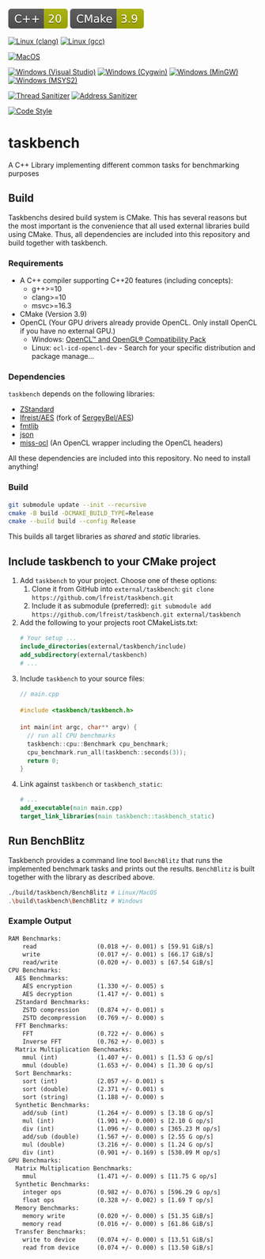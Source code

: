 ![cpp20](https://github.com/lfreist/taskbench/blob/main/.images/badges/cpp20.svg)
![CMake39](https://github.com/lfreist/taskbench/blob/main/.images/badges/cmake39.svg)

[![Linux (clang)](https://github.com/lfreist/taskbench/actions/workflows/build-linux-clang-cmake.yml/badge.svg)](https://github.com/lfreist/taskbench/actions/workflows/build-linux-clang-cmake.yml)
[![Linux (gcc)](https://github.com/lfreist/taskbench/actions/workflows/build-linux-gcc-cmake.yml/badge.svg)](https://github.com/lfreist/taskbench/actions/workflows/build-linux-gcc-cmake.yml)

[![MacOS](https://github.com/lfreist/taskbench/actions/workflows/build-macos-cmake.yml/badge.svg)](https://github.com/lfreist/taskbench/actions/workflows/build-macos-cmake.yml)

[![Windows (Visual Studio)](https://github.com/lfreist/taskbench/actions/workflows/build-win-msvc-cmake.yml/badge.svg)](https://github.com/lfreist/taskbench/actions/workflows/build-win-msvc-cmake.yml)
[![Windows (Cygwin)](https://github.com/lfreist/taskbench/actions/workflows/build-win-cygwin-cmake.yml/badge.svg)](https://github.com/lfreist/taskbench/actions/workflows/build-win-cygwin-cmake.yml)
[![Windows (MinGW)](https://github.com/lfreist/taskbench/actions/workflows/build-win-mingw-cmake.yml/badge.svg)](https://github.com/lfreist/taskbench/actions/workflows/build-win-mingw-cmake.yml)
[![Windows (MSYS2)](https://github.com/lfreist/taskbench/actions/workflows/build-win-msys2-cmake.yml/badge.svg)](https://github.com/lfreist/taskbench/actions/workflows/build-win-msys2-cmake.yml)

[![Thread Sanitizer](https://github.com/lfreist/taskbench/actions/workflows/build-thread-sanitizer.yml/badge.svg)](https://github.com/lfreist/taskbench/actions/workflows/build-thread-sanitizer.yml)
[![Address Sanitizer](https://github.com/lfreist/taskbench/actions/workflows/build-address-sanitizer.yml/badge.svg)](https://github.com/lfreist/taskbench/actions/workflows/build-address-sanitizer.yml)

[![Code Style](https://github.com/lfreist/taskbench/actions/workflows/format-check.yml/badge.svg)](https://github.com/lfreist/taskbench/actions/workflows/format-check.yml)

# taskbench

A C++ Library implementing different common tasks for benchmarking purposes

## Build

Taskbenchs desired build system is CMake. This has several reasons but the most important is the convenience that all
used external libraries build using CMake. Thus, all dependencies are included into this repository and build together
with taskbench.

### Requirements

- A C++ compiler supporting C++20 features (including concepts):
  - g++>=10
  - clang>=10
  - msvc>=16.3
- CMake (Version 3.9)
- OpenCL (Your GPU drivers already provide OpenCL. Only install OpenCL if you have no external GPU.)
  - Windows: [OpenCL™ and OpenGL® Compatibility Pack](https://apps.microsoft.com/store/detail/opencl%E2%84%A2-and-opengl%C2%AE-compatibility-pack/9NQPSL29BFFF?hl=en-en&gl=en)
  - Linux: `ocl-icd-opencl-dev` - Search for your specific distribution and package manage...

### Dependencies

`taskbench` depends on the following libraries:

- [ZStandard](https://github.com/facebook/zstd)
- [lfreist/AES](https://github.com/lfreist/AES) (fork of [SergeyBel/AES](https://github.com/SergeyBel/AES))
- [fmtlib](https://github.com/fmtlib/fmt)
- [json](https://github.com/nlohmann/json)
- [miss-ocl](https://github.com/lfreist/miss-ocl) (An OpenCL wrapper including the OpenCL headers)

All these dependencies are included into this repository. No need to install anything!

### Build

```bash
git submodule update --init --recursive
cmake -B build -DCMAKE_BUILD_TYPE=Release
cmake --build build --config Release
```

This builds all target libraries as *shared* and *static* libraries.

## Include taskbench to your CMake project

1. Add `taskbench` to your project. Choose one of these options:
   1. Clone it from GitHub into `external/taskbench`: `git clone https://github.com/lfreist/taskbench.git`
   2. Include it as submodule (preferred): `git submodule add https://github.com/lfreist/taskbench.git external/taskbench`
2. Add the following to your projects root CMakeLists.txt:
   ```cmake
   # Your setup ...
   include_directories(external/taskbench/include)
   add_subdirectory(external/taskbench)
   # ...
   ```
3. Include `taskbench` to your source files:
   ```c++
   // main.cpp
   
   #include <taskbench/taskbench.h>
   
   int main(int argc, char** argv) {
     // run all CPU benchmarks
     taskbench::cpu::Benchmark cpu_benchmark;
     cpu_benchmark.run_all(taskbench::seconds(3));
     return 0;
   }
   ```
4. Link against `taskbench` or `taskbench_static`:
   ```cmake
   # ...
   add_executable(main main.cpp)
   target_link_libraries(main taskbench::taskbench_static)
   ```

## Run BenchBlitz

Taskbench provides a command line tool `BenchBlitz` that runs the implemented benchmark tasks and prints out the
results. `BenchBlitz` is built together with the library as described above.

```bash
./build/taskbench/BenchBlitz # Linux/MacOS
.\build\taskbench\BenchBlitz # Windows
```

### Example Output

```
RAM Benchmarks:
    read                 (0.018 +/- 0.001) s [59.91 GiB/s]
    write                (0.017 +/- 0.001) s [66.17 GiB/s]
    read/write           (0.020 +/- 0.003) s [67.54 GiB/s]
CPU Benchmarks:
  AES Benchmarks:
    AES encryption       (1.330 +/- 0.005) s 
    AES decryption       (1.417 +/- 0.001) s 
  ZStandard Benchmarks:
    ZSTD compression     (0.874 +/- 0.001) s 
    ZSTD decompression   (0.769 +/- 0.000) s 
  FFT Benchmarks:
    FFT                  (0.722 +/- 0.006) s 
    Inverse FFT          (0.762 +/- 0.003) s 
  Matrix Multiplication Benchmarks:
    mmul (int)           (1.407 +/- 0.001) s [1.53 G op/s]
    mmul (double)        (1.653 +/- 0.004) s [1.30 G op/s]
  Sort Benchmarks:
    sort (int)           (2.057 +/- 0.001) s 
    sort (double)        (2.371 +/- 0.001) s 
    sort (string)        (1.188 +/- 0.000) s 
  Synthetic Benchmarks:
    add/sub (int)        (1.264 +/- 0.009) s [3.18 G op/s]
    mul (int)            (1.901 +/- 0.000) s [2.10 G op/s]
    div (int)            (1.096 +/- 0.000) s [365.23 M op/s]
    add/sub (double)     (1.567 +/- 0.000) s [2.55 G op/s]
    mul (double)         (3.216 +/- 0.000) s [1.24 G op/s]
    div (int)            (0.901 +/- 0.169) s [530.09 M op/s]
GPU Benchmarks:
  Matrix Multiplication Benchmarks:
    mmul                 (1.471 +/- 0.009) s [11.75 G op/s]
  Synthetic Benchmarks:
    integer ops          (0.982 +/- 0.076) s [596.29 G op/s]
    float ops            (0.328 +/- 0.002) s [1.69 T op/s]
  Memory Benchmarks:
    memory write         (0.020 +/- 0.000) s [51.35 GiB/s]
    memory read          (0.016 +/- 0.000) s [61.86 GiB/s]
  Transfer Benchmarks:
    write to device      (0.074 +/- 0.000) s [13.51 GiB/s]
    read from device     (0.074 +/- 0.000) s [13.50 GiB/s]
```